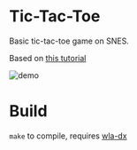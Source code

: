 # Tic-Tac-Toe

Basic tic-tac-toe game on SNES.

Based on [this tutorial](https://wiki.superfamicom.org/making-a-small-game-tic-tac-toe)

![demo](https://github.com/starliteSeeker/tictactoe/assets/70142501/d5cd19ae-7e80-49d2-81a3-977034a337c6)

# Build

`make` to compile, requires [wla-dx](https://github.com/vhelin/wla-dx)
